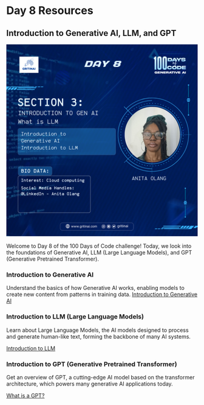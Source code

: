 # Day 8 Resources

## Introduction to Generative AI, LLM, and GPT

![100 days of code Day 8](../../Images/Day8.png)

Welcome to Day 8 of the 100 Days of Code challenge! 
Today, we look into the foundations of Generative AI, LLM (Large Language Models), and GPT (Generative Pretrained Transformer).

### Introduction to Generative AI

Understand the basics of how Generative AI works, enabling models to create new content from patterns in training data.
[Introduction to Generative AI](https://www.youtube.com/watch?v=cZaNf2rA30k)


### Introduction to LLM (Large Language Models)

Learn about Large Language Models, the AI models designed to process and generate human-like text, forming the backbone of many AI systems.

[Introduction to LLM](https://www.youtube.com/watch?v=RBzXsQHjptQ)


### Introduction to GPT (Generative Pretrained Transformer)

Get an overview of GPT, a cutting-edge AI model based on the transformer architecture, which powers many generative AI applications today.

[What is a GPT?](https://www.youtube.com/watch?v=wjZofJX0v4M)
